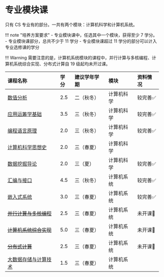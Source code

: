 # 专业模块课

只有 CS 专业有的部分。一共有两个模块：计算机科学和计算机系统。

!!! note "培养方案要求"
    - 专业模块课中，任选其中一个模块，获得至少 7 学分。
    - 专业模块课部分，总共不少于 11 学分
    - 专业模块课超过 11 学分的部分可以计入专业选修课的学分

!!! Warning 
    需要注意的是，计算机系统模块的课程中，并行计算与多核编程、计算机系统综合实现、分布式计算自 19 级起均未开过课。

<style>
.md-typeset table:not([class]) th {
    min-width: 1em;
}
</style>

<div style="text-align: center" markdown="1">

|课程名称|学分|建议学年学期|模块|资料情况|
|:--|:--|:--|:--|:--|
|[数值分析](numerical_analysis/)|2.5|二（秋冬）|计算机科学|较完善✅|
|[应用运筹学基础](applied_operations_research/)|3.5|三（秋冬）|计算机科学|较完善✅|
|[编程语言原理](principle_of_programming_languages)|2.0|三（秋冬）|计算机科学|较完善✅|
|[计算机科学思想史](history_of_cs_ideas/)|2.0|三（春夏）|计算机科学||
|[数据挖掘导论](data_mining/)|2.0|三（夏）|计算机科学|较完善✅|
|[汇编与接口](assembly_interface/)|4.5|三（秋冬）|计算机系统|较完善✅|
|[嵌入式系统](embedded_system/)|3.0|三（春夏）|计算机系统|较完善✅|
|[~~并行计算与多核编程~~](parallel_computing/)|2.5|三（春夏）|计算机系统|未开课🚫|
|[~~计算机系统综合实现~~](system_comprehensive_practice/)|5.0|三（春夏）|计算机系统|未开课🚫|
|[~~分布式计算~~](distributed_computing/)|2.5|三（春夏）|计算机系统|未开课🚫|
|[大数据存储与计算技术](big_data_storage/)|1.5|三（春夏）|计算机系统||

</div>